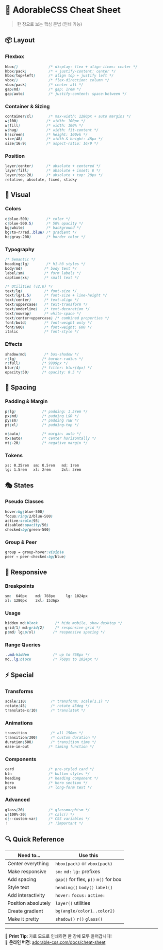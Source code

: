 # 🎯 AdorableCSS Cheat Sheet

> 한 장으로 보는 핵심 문법 (인쇄 가능)

## 📦 Layout

### Flexbox
```css
hbox()              /* display: flex + align-items: center */
hbox(pack)          /* + justify-content: center */
hbox(top+left)      /* align top + justify left */
vbox()              /* flex-direction: column */
vbox(pack)          /* center all */
gap(md)             /* gap: 1rem */
gap(auto)           /* justify-content: space-between */
```

### Container & Sizing
```css
container(xl)       /* max-width: 1280px + auto margins */
w(100)             /* width: 100px */
w(fill)            /* width: 100% */
w(hug)             /* width: fit-content */
h(screen)          /* height: 100vh */
size(48)           /* width & height: 48px */
size(16:9)         /* aspect-ratio: 16/9 */
```

### Position
```css
layer(center)      /* absolute + centered */
layer(fill)        /* absolute + inset: 0 */
layer(top:20)      /* absolute + top: 20px */
relative, absolute, fixed, sticky
```

## 🎨 Visual

### Colors
```css
c(blue-500)        /* color */
c(blue-500.5)      /* 50% opacity */
bg(white)          /* background */
bg(to-r/red..blue) /* gradient */
bc(gray-200)       /* border color */
```

### Typography
```css
/* Semantic */
heading(lg)        /* h1-h3 styles */
body(md)          /* body text */
label(sm)         /* form labels */
caption(xs)       /* small text */

/* Utilities (v2.0) */
text(lg)          /* font-size */
text(lg/1.5)      /* font-size + line-height */
text(center)      /* text-align */
text(uppercase)   /* text-transform */
text(underline)   /* text-decoration */
text(nowrap)      /* white-space */
text(center+uppercase) /* combined properties */
font(bold)        /* font-weight only */
font(600)         /* font-weight: 600 */
italic            /* font-style */
```

### Effects
```css
shadow(md)        /* box-shadow */
r(lg)            /* border-radius */
r(full)          /* 9999px */
blur(4)          /* filter: blur(4px) */
opacity(50)      /* opacity: 0.5 */
```

## 🔧 Spacing

### Padding & Margin
```css
p(lg)            /* padding: 1.5rem */
px(md)           /* padding L&R */
py(sm)           /* padding T&B */
pt(xl)           /* padding-top */

m(auto)          /* margin: auto */
mx(auto)         /* center horizontally */
mt(-20)          /* negative margin */
```

### Tokens
```
xs: 0.25rem  sm: 0.5rem   md: 1rem
lg: 1.5rem   xl: 2rem     2xl: 3rem
```

## 🎭 States

### Pseudo Classes
```css
hover:bg(blue-500)
focus:ring(2/blue-500)
active:scale(95)
disabled:opacity(50)
checked:bg(green-500)
```

### Group & Peer
```css
group → group-hover:visible
peer → peer-checked:bg(blue)
```

## 📱 Responsive

### Breakpoints
```css
sm:  640px    md: 768px     lg: 1024px
xl: 1280px    2xl: 1536px
```

### Usage
```css
hidden md:block        /* hide mobile, show desktop */
grid(1) md:grid(2)     /* responsive grid */
p(md) lg:p(xl)        /* responsive spacing */
```

### Range Queries
```css
..md:hidden           /* up to 768px */
md..lg:block          /* 768px to 1024px */
```

## ⚡ Special

### Transforms
```css
scale(110)           /* transform: scale(1.1) */
rotate(45)           /* rotate 45deg */
translate-x(10)      /* translateX */
```

### Animations
```css
transition           /* all 150ms */
transition(300)      /* custom duration */
duration(500)        /* transition time */
ease-in-out         /* timing function */
```

### Components
```css
card                /* pre-styled card */
btn                 /* button styles */
heading             /* heading component */
hero                /* hero section */
prose               /* long-form text */
```

### Advanced
```css
glass(20)           /* glassmorphism */
w(100%-20)          /* calc() */
c(--custom-var)     /* CSS variables */
!                   /* !important */
```

## 🔍 Quick Reference

| Need to... | Use this |
|------------|----------|
| Center everything | `hbox(pack)` or `vbox(pack)` |
| Make responsive | `sm:` `md:` `lg:` prefixes |
| Add spacing | `gap()` for flex, `p()` `m()` for box |
| Style text | `heading()` `body()` `label()` |
| Add interactivity | `hover:` `focus:` `active:` |
| Position absolutely | `layer()` utilities |
| Create gradient | `bg(angle/color1..color2)` |
| Make it pretty | `shadow()` `r()` `glass()` |

---

📄 **Print Tip**: 가로 모드로 인쇄하면 한 장에 모두 들어갑니다!  
🔗 **온라인 버전**: [adorable-css.com/docs/cheat-sheet](/docs/cheat-sheet)